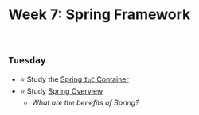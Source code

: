 # Week 7: Spring Framework

<br>

## `Tuesday`
- :star: Study the [Spring `IoC` Container](https://docs.spring.io/spring-framework/docs/3.2.x/spring-framework-reference/html/beans.html)
- :star: Study [Spring Overview](https://www.javatpoint.com/spring-tutorial)
  - *What are the benefits of Spring?* 

